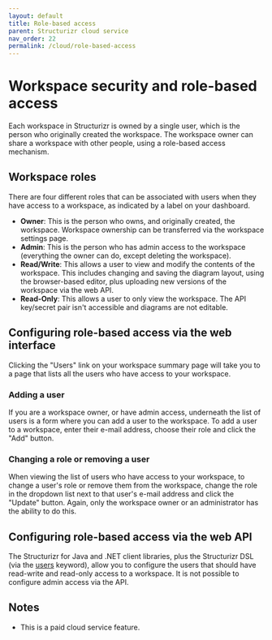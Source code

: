 ```yaml
---
layout: default
title: Role-based access
parent: Structurizr cloud service
nav_order: 22
permalink: /cloud/role-based-access
---
```


# Workspace security and role-based access

Each workspace in Structurizr is owned by a single user, which is the person who originally created the workspace.
The workspace owner can share a workspace with other people, using a role-based access mechanism.

## Workspace roles

There are four different roles that can be associated with users when they have access to a workspace, as indicated by a label on your dashboard.

- __Owner__: This is the person who owns, and originally created, the workspace. Workspace ownership can be transferred via the workspace settings page.
- __Admin__: This is the person who has admin access to the workspace (everything the owner can do, except deleting the workspace).
- __Read/Write__: This allows a user to view and modify the contents of the workspace. This includes changing and saving the diagram layout, using the browser-based editor, plus uploading new versions of the workspace via the web API.
- __Read-Only__: This allows a user to only view the workspace. The API key/secret pair isn't accessible and diagrams are not editable.

## Configuring role-based access via the web interface

Clicking the "Users" link on your workspace summary page will take you to a page that lists all the users who have access to your workspace.

### Adding a user

If you are a workspace owner, or have admin access, underneath the list of users is a form where you can add a user to the workspace.
To add a user to a workspace, enter their e-mail address, choose their role and click the "Add" button.

### Changing a role or removing a user

When viewing the list of users who have access to your workspace, to change a user's role or remove them from the workspace,
change the role in the dropdown list next to that user's e-mail address and click the "Update" button. Again, only the workspace owner or an administrator has the ability to do this.

## Configuring role-based access via the web API

The Structurizr for Java and .NET client libraries, plus the Structurizr DSL (via the [users](/dsl/language#users) keyword), allow you to configure the users that should
have read-write and read-only access to a workspace. It is not possible to configure admin access via the API.

## Notes

- This is a paid cloud service feature.
